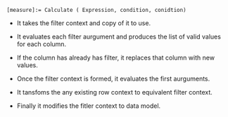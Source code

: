 ```dax-language
[measure]:= Calculate ( Expression, condition, conidtion)
```

* It takes the filter context and copy of it to use.
* It evaluates each filter aurgument and produces the list of valid values for each column.
* If the column has already has filter, it replaces that column with new values.
* Once the filter context is formed, it evaluates the first aurguments.
* It tansfoms the any existing row context to equivalent filter context.

* Finally it modifies the fitler context to  data model.
